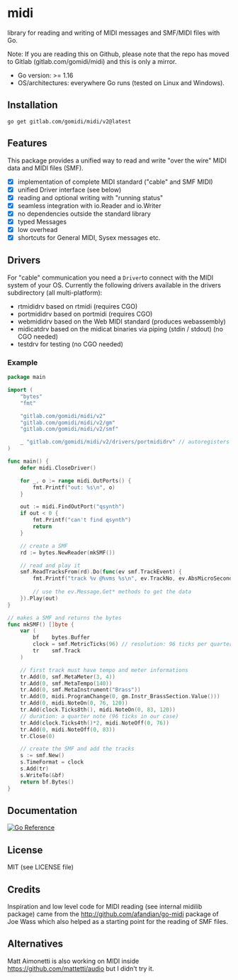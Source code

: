 # midi

library for reading and writing of MIDI messages and SMF/MIDI files with Go.

Note: If you are reading this on Github, please note that the repo has moved to Gitlab (gitlab.com/gomidi/midi) and this is only a mirror.

- Go version: >= 1.16
- OS/architectures: everywhere Go runs (tested on Linux and Windows).

## Installation

```
go get gitlab.com/gomidi/midi/v2@latest
```

## Features

This package provides a unified way to read and write "over the wire" MIDI data and MIDI files (SMF).

- [x] implementation of complete MIDI standard ("cable" and SMF MIDI)
- [x] unified Driver interface (see below)
- [x] reading and optional writing with "running status"
- [x] seamless integration with io.Reader and io.Writer
- [x] no dependencies outside the standard library
- [x] typed Messages 
- [x] low overhead 
- [x] shortcuts for General MIDI, Sysex messages etc.

## Drivers

For "cable" communication you need a `Driver`to connect with the MIDI system of your OS.
Currently the following drivers available in the drivers subdirectory (all multi-platform):
- rtmididrv based on rtmidi (requires CGO)
- portmididrv based on portmidi (requires CGO)
- webmididrv based on the Web MIDI standard (produces webassembly)
- midicatdrv based on the midicat binaries via piping (stdin / stdout) (no CGO needed)
- testdrv for testing (no CGO needed)

### Example

```go
package main

import (
	"bytes"
	"fmt"

	"gitlab.com/gomidi/midi/v2"
	"gitlab.com/gomidi/midi/v2/gm"
	"gitlab.com/gomidi/midi/v2/smf"

	_ "gitlab.com/gomidi/midi/v2/drivers/portmididrv" // autoregisters driver
)

func main() {
	defer midi.CloseDriver()

	for _, o := range midi.OutPorts() {
		fmt.Printf("out: %s\n", o)
	}

	out := midi.FindOutPort("qsynth")
	if out < 0 {
		fmt.Printf("can't find qsynth")
		return
	}

	// create a SMF
	rd := bytes.NewReader(mkSMF())

	// read and play it
	smf.ReadTracksFrom(rd).Do(func(ev smf.TrackEvent) {
		fmt.Printf("track %v @%vms %s\n", ev.TrackNo, ev.AbsMicroSeconds/1000, ev.Message)
		
		// use the ev.Message.Get* methods to get the data
	}).Play(out)
}

// makes a SMF and returns the bytes
func mkSMF() []byte {
	var (
		bf    bytes.Buffer
		clock = smf.MetricTicks(96) // resolution: 96 ticks per quarternote 960 is also common
		tr    smf.Track
	)

	// first track must have tempo and meter informations
	tr.Add(0, smf.MetaMeter(3, 4))
	tr.Add(0, smf.MetaTempo(140))
	tr.Add(0, smf.MetaInstrument("Brass"))
	tr.Add(0, midi.ProgramChange(0, gm.Instr_BrassSection.Value()))
	tr.Add(0, midi.NoteOn(0, 76, 120))
	tr.Add(clock.Ticks8th(), midi.NoteOn(0, 83, 120))
	// duration: a quarter note (96 ticks in our case)
	tr.Add(clock.Ticks4th()*2, midi.NoteOff(0, 76))
	tr.Add(0, midi.NoteOff(0, 83))
	tr.Close(0)

	// create the SMF and add the tracks
	s := smf.New()
	s.TimeFormat = clock
	s.Add(tr)
	s.WriteTo(&bf)
	return bf.Bytes()
}

```




## Documentation

[![Go Reference](https://pkg.go.dev/badge/gitlab.com/gomidi/midi/v2.svg)](https://pkg.go.dev/gitlab.com/gomidi/midi/v2)

## License

MIT (see LICENSE file) 

## Credits

Inspiration and low level code for MIDI reading (see internal midilib package) came from the http://github.com/afandian/go-midi package of Joe Wass which also helped as a starting point for the reading of SMF files.

## Alternatives

Matt Aimonetti is also working on MIDI inside https://github.com/mattetti/audio but I didn't try it.
